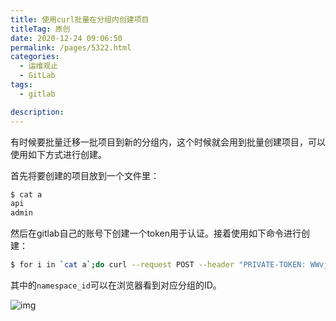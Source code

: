 ```yaml
---
title: 使用curl批量在分组内创建项目
titleTag: 原创
date: 2020-12-24 09:06:50
permalink: /pages/5322.html
categories: 
  - 运维观止
  - GitLab
tags: 
  - gitlab

description: 
---
```


有时候要批量迁移一批项目到新的分组内，这个时候就会用到批量创建项目，可以使用如下方式进行创建。

首先将要创建的项目放到一个文件里：

```sh
$ cat a
api
admin
```

然后在gitlab自己的账号下创建一个token用于认证。接着使用如下命令进行创建：

```sh
$ for i in `cat a`;do curl --request POST --header "PRIVATE-TOKEN: WWvjMtvBNRmfZMZzGd-a"  --data "name=$i&namespace_id=3" https://192.168.0.1/api/v4/projects;done
```

其中的`namespace_id`可以在浏览器看到对应分组的ID。

![img](http://t.eryajf.net/imgs/2021/09/8e2377d7d4f74b47.jpg)

